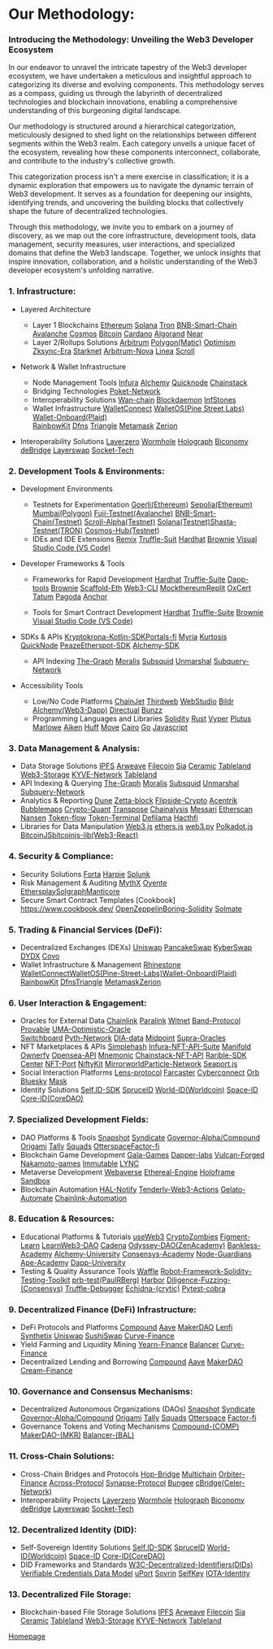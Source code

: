 # Our Methodology:

<h3>Introducing the Methodology: Unveiling the Web3 Developer Ecosystem</h3>

In our endeavor to unravel the intricate tapestry of the Web3 developer ecosystem, we have undertaken a meticulous and insightful approach to categorizing its diverse and evolving components. This methodology serves as a compass, guiding us through the labyrinth of decentralized technologies and blockchain innovations, enabling a comprehensive understanding of this burgeoning digital landscape.

Our methodology is structured around a hierarchical categorization, meticulously designed to shed light on the relationships between different segments within the Web3 realm. Each category unveils a unique facet of the ecosystem, revealing how these components interconnect, collaborate, and contribute to the industry's collective growth.

This categorization process isn't a mere exercise in classification; it is a dynamic exploration that empowers us to navigate the dynamic terrain of Web3 development. It serves as a foundation for deepening our insights, identifying trends, and uncovering the building blocks that collectively shape the future of decentralized technologies.

Through this methodology, we invite you to embark on a journey of discovery, as we map out the core infrastructure, development tools, data management, security measures, user interactions, and specialized domains that define the Web3 landscape. Together, we unlock insights that inspire innovation, collaboration, and a holistic understanding of the Web3 developer ecosystem's unfolding narrative.


<h3> 1. Infrastructure: </h3>

- Layered Architecture
    - Layer 1 Blockchains [Ethereum](https://ethereum.org/en/) [Solana](https://solana.com/) [Tron](https://tron.network/) [BNB-Smart-Chain](https://bnbsmartchain.com/) [Avalanche](https://www.avax.network/)	[Cosmos](https://cosmos.network/)	[Bitcoin](https://bitcoin.org/)	[Cardano](https://cardano.org/)	[Algorand](https://algorand.com/)	[Near](https://near.org/)
    - Layer 2/Rollups Solutions [Arbitrum](https://arbitrum.io/) [Polygon(Matic)](https://polygon.technology/) 	[Optimism](https://www.optimism.io/) [Zksync-Era](https://zksync.io/)	[Starknet](https://www.starknet.io/)	[Arbitrum-Nova](https://nova.arbitrum.io/)	[Linea](https://linea.build/)	[Scroll](https://scroll.io/)	

- Network & Wallet Infrastructure 
    - Node Management Tools [Infura](https://www.infura.io/)	[Alchemy](https://www.alchemy.com/)	[Quicknode](https://www.quicknode.com/)	[Chainstack](https://chainstack.com/	)	
    - Bridging Technologies [Poket-Network](https://www.pokt.network/)
    - Interoperability Solutions [Wan-chain](https://www.wanchain.org/) [Blockdaemon](https://www.blockdaemon.com/)	[InfStones](https://infstones.com/)
    - Wallet Infrastructure [WalletConnect](https://walletconnect.com/) [WalletOS(Pine Street Labs)](https://www.pinestreetlabs.com/)
[Wallet-Onboard(Plaid)](https://plaid.com/wallet-onboard/)	
[RainbowKit](https://www.rainbowkit.com/)
[Dfns](https://www.dfns.co/)	[Triangle](https://www.triangleplatform.com/)	[Metamask](https://metamask.io/)	[Zerion](https://zerion.io/)

- Interoperability Solutions	[Layerzero](https://layerzero.network/)	[Wormhole](https://wormhole.com/)	[Holograph](https://www.holograph.xyz/)	[Biconomy](https://www.biconomy.io/)	[deBridge](https://debridge.finance/)	[Layerswap](https://www.layerswap.io/)	[Socket-Tech](https://socket.tech/)	
    

<h3> 2. Development Tools & Environments: </h3>

- Development Environments 
    - Testnets for Experimentation [Goerli(Ethereum)](https://goerli.net/)	[Sepolia(Ethereum)](https://sepolia.dev/)	[Mumbai(Polygon)](https://docs.polygonscan.com/v/mumbai-polygonscan/)	[Fuji-Testnet(Avalanche)](https://www.avax.network/) [BNB-Smart-Chain(Testnet)](https://bnbsmartchain.com/) [Scroll-Alpha(Testnet)](https://guide.scroll.io/) [Solana(Testnet)](https://docs.solana.com/clusters)[Shasta-Testnet(TRON)](https://tron.network/) [Cosmos-Hub(Testnet)](https://cosmos.network/)						
    - IDEs and IDE Extensions [Remix](https://remix.ethereum.org/) [Truffle-Suit](https://trufflesuite.com/) [Hardhat](https://hardhat.org/) [Brownie](https://github.com/eth-brownie/brownie) [Visual Studio Code (VS Code)](https://code.visualstudio.com/)
    
- Developer Frameworks & Tools 
    - Frameworks for Rapid Development [Hardhat](https://hardhat.org/)	[Truffle-Suite](https://trufflesuite.com/)	[Dapp-tools](https://dapp.tools/) [Brownie](https://github.com/eth-brownie/brownie) [Scaffold-Eth](https://docs.scaffoldeth.io/) [Web3-CLI](https://web3cli.vercel.app/) [Mockthereum](https://github.com/httptoolkit/mockthereum)[Replit](https://replit.com/)	[OxCert](https://github.com/0xcert/framework)	[Tatum](https://tatum.io/)	[Pagoda](https://www.pagoda.co/) [Anchor](https://www.anchor-lang.com/)
 
    - Tools for Smart Contract Development [Hardhat](https://hardhat.org/)	[Truffle-Suite](https://trufflesuite.com/) [Brownie](https://github.com/eth-brownie/brownie) [Visual Studio Code (VS Code)](https://code.visualstudio.com/)
    
- SDKs & APIs [Kryptokrona-Kotlin-SDK](https://github.com/kryptokrona/kryptokrona-kotlin-sdk)[Portals-fi](https://portals.fi/)	[Myria](https://myria.com/)	[Kurtosis](https://www.kurtosis.com/) [QuickNode](https://www.quicknode.com/) [Peaze](https://www.peaze.com/)[Etherspot-SDK](https://etherspot.io/)	[Alchemy-SDK](https://www.alchemy.com/sdk)
    - API Indexing [The-Graph](https://thegraph.com/)	[Moralis](https://moralis.io/)	[Subsquid](https://www.subsquid.io/)	[Unmarshal](https://unmarshal.io/)	[Subquery-Network](https://subquery.network/)

- Accessibility Tools
   - Low/No Code Platforms [ChainJet](https://chainjet.io/)	[Thirdweb](https://thirdweb.com/) [WebStudio](https://www.webstudio.so/)	[Bildr](https://www.bildr.com/)	[Alchemy(Web3-Dapp)](https://www.alchemy.com/dapps/create-web3-dapp) [Directual](https://www.directual.com/) [Bunzz](https://www.bunzz.dev/)
   - Programming Languages and Libraries [Solidity](https://soliditylang.org/)	[Rust](https://www.rust-lang.org/)	[Vyper](https://docs.vyperlang.org/)	[Plutus](https://plutus.readthedocs.io/en/latest/tutorials/) [Marlowe](https://play.marlowe-finance.io/#/) [Aiken](https://github.com/aiken-lang/aiken)	[Huff](https://huff.sh/) [Move](https://move-book.com/) [Cairo](https://www.cairo-lang.org/) [Go](https://go.dev/) [Javascript](https://www.javascript.com/)


<h3> 3. Data Management & Analysis: </h3>

- Data Storage Solutions [IPFS](https://ipfs.tech/)	[Arweave](https://www.arweave.org/)	[Filecoin](https://filecoin.io/)	[Sia](https://sia.tech/)	[Ceramic](https://ceramic.network/)	[Tableland](https://tableland.xyz/)	[Web3-Storage](https://web3.storage/) [KYVE-Network](https://www.kyve.network/) [Tableland](https://tableland.xyz/)
- API Indexing & Querying [The-Graph](https://thegraph.com/)	[Moralis](https://moralis.io/)	[Subsquid](https://www.subsquid.io/)	[Unmarshal](https://unmarshal.io/)	[Subquery-Network](https://subquery.network/)
- Analytics & Reporting [Dune](https://dune.com/home)	[Zetta-block](https://www.zettablock.com/)	[Flipside-Crypto](https://flipsidecrypto.xyz/)	[Acentrik](https://www.acentrik.io/)	[Bubblemaps](https://bubblemaps.io/)	[Crypto-Quant](https://cryptoquant.com/analytics/dashboard) [Transpose](https://www.transpose.io/) [Chainalysis](https://www.chainalysis.com/) [Messari](https://messari.io/)	[Etherscan](https://etherscan.io/tokens?l=Analytics)	[Nansen](https://www.nansen.ai/)	 [Token-flow](https://tokenflow.live/)
[Token-Terminal](https://www.googleadservices.com/pagead/aclk?sa=L&ai=DChcSEwiKwKXL6N3_AhXT7HcKHU3KAB0YABAAGgJlZg&ohost=www.google.com&cid=CAESbeD2RVPcTS4FNXnwCqVfHyeB2cahvyPqr_8M5a7iybQz295bzmR7UrBP2F1qQqw1PEMyN-WePnAKjuUoIc22K6vyi7ZWYNruiYtL7Xz37EPDVzapIgYOUOlEVKshnGBtGWEkN3W1ftR56E1xbLE&sig=AOD64_2CvJEdB7i5ZSjTzYehD1DhJ3Yybw&q&adurl&ved=2ahUKEwjln57L6N3_AhWELOwKHVQqAioQ0Qx6BAgJEAE) [Defilama](https://defillama.com/) [Hacthfi](https://hatchfi.co/)
- Libraries for Data Manipulation [Web3.js](https://web3js.readthedocs.io/en/v1.10.0/) [ethers.js](https://docs.ethers.org/v5/) [web3.py](https://web3py.readthedocs.io/en/stable/) [Polkadot.js](https://polkadot.js.org/docs/) [BitcoinJS](https://github.com/bitcoinjs/)[bitcoinjs-lib(Web3-React)](https://docs.uniswap.org/sdk/web3-react/overview)

<h3> 4. Security & Compliance: </h3>

- Security Solutions  [Forta](https://forta.org/) [Harpie](https://harpie.io/) [Splunk](https://www.splunk.com/en_us/home-page.html)
- Risk Management & Auditing [MythX](https://mythx.io/)	[Oyente](https://oyente.tech/)	[Ethersplay](https://github.com/crytic/ethersplay)[Solgraph](https://github.com/raineorshine/solgraph)[Manticore](https://github.com/trailofbits/manticore)
- Secure Smart Contract Templates [Cookbook] https://www.cookbook.dev/ [OpenZeppelin](https://www.openzeppelin.com/contracts)[Boring-Solidity](https://github.com/boringcrypto/BoringSolidity) [Solmate](https://github.com/transmissions11/solmate)

<h3> 5. Trading & Financial Services (DeFi): </h3>

- Decentralized Exchanges (DEXs) [Uniswap](https://uniswap.org/) [PancakeSwap](https://pancakeswap.finance/) [KyberSwap](https://kyberswap.com/) [DYDX](https://dydx.exchange/)	[Covo](https://covo.finance/)
- Wallet Infrastructure & Management [Rhinestone](https://www.rhinestone.tech/) [WalletConnect](https://walletconnect.com/)[WalletOS(Pine-Street-Labs)](https://www.pinestreetlabs.com/)[Wallet-Onboard(Plaid)](https://plaid.com/wallet-onboard/) [RainbowKit](https://www.rainbowkit.com/) [Dfns](https://www.dfns.co/)[Triangle](https://www.triangleplatform.com/) [Metamask](https://metamask.io/)[Zerion](https://zerion.io/)

<h3> 6. User Interaction & Engagement: </h3>

- Oracles for External Data  [Chainlink](https://chain.link/) [Paralink](https://paralink.network/)	[Witnet](https://witnet.io/)	[Band-Protocol](https://www.bandprotocol.com/) [Provable](https://provable.xyz/) [UMA-Optimistic-Oracle](https://oracle.uma.xyz/)	
[Switchboard](https://switchboard.xyz/) [Pyth-Network](https://pyth.network/) [DIA-data](https://www.diadata.org/) [Midpoint](https://www.midpointapi.com/) [Supra-Oracles](https://supraoracles.com/)
- NFT Marketplaces & APIs [Simplehash](https://simplehash.com/) [Infura-NFT-API-Suite](https://www.infura.io/platform/nft-api) [Manifold](https://manifold.xyz/) [Ownerfy](https://ownerfy.com/) [Opensea-API](https://docs.opensea.io/reference/api-overview) [Mnemonic](https://www.mnemonichq.com/) [Chainstack-NFT-API](https://chainstack.com/nft-api/) [Rarible-SDK](https://docs.rarible.org/) [Center](https://center.app/)	[NFT-Port](https://www.nftport.xyz/) [NiftyKit](https://niftykit.com/) [Mirrorworld](https://mirrorworld.fun/)[Particle-Network](https://particle.network/) [Seaport.js](https://github.com/ProjectOpenSea/seaport-js)
- Social Interaction Platforms [Lens-protocol](https://www.lens.xyz/) [Farcaster](https://www.farcaster.xyz/) [Cyberconnect](https://galxeecyber.com/) [Orb](https://orb.ac/) [Bluesky](https://blueskyweb.xyz/) [Mask](https://mask.io/)
- Identity Solutions [Self.ID-SDK](https://self.id/) [SpruceID](https://spruceid.com/)	[World-ID(Worldcoin)](https://worldcoin.org/world-id)	[Space-ID](https://space.id/) [Core-ID(CoreDAO)](https://coredao.id/)	

<h3> 7. Specialized Development Fields: </h3>

- DAO Platforms & Tools [Snapshot](https://snapshot.org/) [Syndicate](https://syndicate.io/) [Governor-Alpha/Compound](https://compound.finance/) [Origami](https://www.joinorigami.com/) [Tally](https://www.tally.xyz/) [Squads](https://squads.so/) [Otterspace](https://www.otterspace.xyz/)[Factor-fi](https://factor.fi/)	
- Blockchain Game Development [Gala-Games](https://gala.com/) [Dapper-labs](https://www.dapperlabs.com/) [Vulcan-Forged](https://vulcanforged.com/) [Nakamoto-games](https://www.nakamoto.games/) [Immutable](https://www.immutable.com/) [LYNC](https://www.lync.world/)
- Metaverse Development [Webaverse](https://webaverse.com/)	[Ethereal-Engine](https://www.etherealengine.com/about) [Holoframe](https://holoframe.io/) [Sandbox](https://www.sandbox.game/en/)
- Blockchain Automation [HAL-Notify](https://www.hal.xyz/products/hal-notify) [Tenderly-Web3-Actions](https://docs.tenderly.co/web3-actions/intro-to-web3-actions) [Gelato-Automate](https://www.gelato.network/automate) [Chainlink-Automation](https://chain.link/automation)

<h3> 8. Education & Resources: </h3>

- Educational Platforms & Tutorials [useWeb3](https://www.useweb3.xyz/)	[CryptoZombies](https://cryptozombies.io/)	[Figment-Learn](https://learn.figment.io/)	[LearnWeb3-DAO](https://learnweb3.io/) [Cadena](https://cadena.dev/)	[Odyssey-DAO(ZenAcademy)](https://www.odysseydao.com/learn?e9032d73_page=8) [Bankless-Academy](https://banklessacademy.com/) [Alchemy-University](https://university.alchemy.com/) [Consensys-Academy](https://consensys.net/academy/)	[Node-Guardians](https://nodeguardians.io/)	[Ape-Academy](https://academy.apeworx.io/) [Dapp-University](https://www.dappuniversity.com/)
- Testing & Quality Assurance Tools [Waffle](https://getwaffle.io/) [Robot-Framework-Solidity-Testing-Toolkit](https://github.com/jg8481/Robot-Framework-Solidity-Testing-Toolkit) [prb-test(PaulRBerg)](https://github.com/PaulRBerg/prb-test)	[Harbor](https://www.goharbor.com/)	[Diligence-Fuzzing-(Consensys)](https://consensys.net/diligence/fuzzing/) [Truffle-Debugger](https://trufflesuite.com/)	 [Echidna-(crytic)](https://github.com/crytic/echidna) [Pytest-cobra](https://pypi.org/project/pytest-cobra/)

<h3> 9. Decentralized Finance (DeFi) Infrastructure: </h3>

- DeFi Protocols and Platforms [Compound](https://compound.finance/) [Aave](https://aave.com/) [MakerDAO](https://makerdao.com/) [Lenfi](https://lenfi.io/) [Synthetix](https://www.synthetix.io/) [Uniswap](https://uniswap.org/) [SushiSwap](https://sushi.com/) [Curve-Finance](https://curve.fi/)
- Yield Farming and Liquidity Mining [Yearn-Finance](https://yearn.finance/) [Balancer](https://balancer.fi/) [Curve-Finance](https://curve.fi/)
- Decentralized Lending and Borrowing [Compound](https://compound.finance/) [Aave](https://aave.com/) [MakerDAO](https://makerdao.com/) [Cream-Finance](https://cream.finance/)

<h3> 10. Governance and Consensus Mechanisms: </h3>

- Decentralized Autonomous Organizations (DAOs) [Snapshot](https://snapshot.org/)	[Syndicate](https://syndicate.io/)	[Governor-Alpha/Compound](https://compound.finance/) [Origami](https://www.joinorigami.com/) [Tally](https://www.tally.xyz/)	[Squads](https://squads.so/) [Otterspace](https://www.otterspace.xyz/) [Factor-fi](https://factor.fi/)
- Governance Tokens and Voting Mechanisms [Compound-(COMP)](https://compound.finance/) [MakerDAO-(MKR)](https://makerdao.com/en/) [Balancer-(BAL)](https://balancer.fi/)

<h3> 11. Cross-Chain Solutions: </h3>

- Cross-Chain Bridges and Protocols  [Hop-Bridge](https://hop.exchange/) [Multichain](https://multichain.xyz/)	[Orbiter-Finance](https://www.orbiter.finance/)	[Across-Protocol](https://across.to/)	[Synapse-Protocol](https://www.synapseprotocol.com/) [Bungee](https://bungee.exchange/)	[cBridge(Celer-Network)](https://cbridge.celer.network/)
- Interoperability Projects [Layerzero](https://layerzero.network/)	[Wormhole](https://wormhole.com/)	[Holograph](https://www.holograph.xyz/)	[Biconomy](https://www.biconomy.io/)	[deBridge](https://debridge.finance/)	[Layerswap](https://www.layerswap.io/)	[Socket-Tech](https://socket.tech/)

<h3> 12. Decentralized Identity (DID): </h3>

- Self-Sovereign Identity Solutions [Self.ID-SDK](https://self.id/)	[SpruceID](https://spruceid.com/)	[World-ID(Worldcoin)](https://worldcoin.org/world-id)	[Space-ID](https://space.id/)	[Core-ID(CoreDAO)](https://coredao.id/)
- DID Frameworks and Standards [W3C-Decentralized-Identifiers(DIDs)](https://www.w3.org/TR/did-core/) [Verifiable Credentials Data Model](https://www.w3.org/TR/vc-data-model/) [uPort](https://www.uport.me/) [Sovrin](https://sovrin.org/) [SelfKey](https://selfkey.org/) [IOTA-Identity](https://www.iota.org/)

<h3> 13. Decentralized File Storage: </h3>

- Blockchain-based File Storage Solutions [IPFS](https://ipfs.tech/)	[Arweave](https://www.arweave.org/)	[Filecoin](https://filecoin.io/)	[Sia](https://sia.tech/)	[Ceramic](https://ceramic.network/)	[Tableland](https://tableland.xyz/)	[Web3-Storage](https://web3.storage/) [KYVE-Network](https://www.kyve.network/) [Tableland](https://tableland.xyz/)


[Homepage](https://github.com/GuerrillaBuzz/The-Web3-Developer-Ecosystem-Landscape)